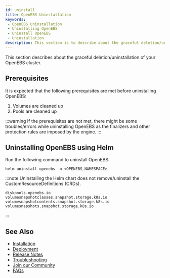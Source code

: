 ```yaml
---
id: uninstall
title: OpenEBS Uninstallation
keywords:
 - OpenEBS Uninstallation
 - Uninstalling OpenEBS
 - Uninstall OpenEBS
 - Uninstallation
description: This section is to describe about the graceful deletion/uninstallation of your OpenEBS cluster.
---
```


This section describes about the graceful deletion/uninstallation of your OpenEBS cluster.

## Prerequisites

It is expected that the following prerequisites are met before uninstalling OpenEBS:

1. Volumes are cleaned up
2. Pools are cleaned up

:::warning
If the prerequisites are not met, there might be some troubles/errors while uninstalling OpenEBS as the finalizers and other protection rules are imposed by the engine.
:::

## Uninstalling OpenEBS using Helm

Run the following command to uninstall OpenEBS:

```
helm uninstall openebs -n <OPENEBS_NAMESPACE>
```

:::note
Uninstalling the Helm chart does not remove/uninstall the CustomResourceDefinitions (CRDs).

```
diskpools.openebs.io
volumesnapshotclasses.snapshot.storage.k8s.io
volumesnapshotcontents.snapshot.storage.k8s.io
volumesnapshots.snapshot.storage.k8s.io
```
:::

## See Also

- [Installation](../quickstart-guide/installation.md)
- [Deployment](../quickstart-guide/deploy-a-test-application.md)
- [Release Notes](../releases.md)
- [Troubleshooting](../troubleshooting/troubleshooting-local-storage.md)
- [Join our Community](../community.md)
- [FAQs](../faqs/faqs.md)